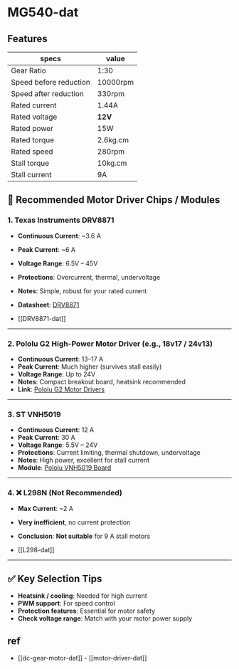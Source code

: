 
# MG540-dat

## Features 

| specs                  | value    |
| ---------------------- | -------- |
| Gear Ratio             | 1:30     |
| Speed before reduction | 10000rpm |
| Speed after reduction  | 330rpm   |
| Rated current          | 1.44A    |
| Rated voltage          | **12V**  |
| Rated power            | 15W      |
| Rated torque           | 2.6kg.cm |
| Rated speed            | 280rpm   |
| Stall torque           | 10kg.cm  |
| Stall current          | 9A       |



## 🔧 Recommended Motor Driver Chips / Modules

### 1. **Texas Instruments DRV8871**
- **Continuous Current**: ~3.6 A  
- **Peak Current**: ~6 A  
- **Voltage Range**: 6.5V – 45V  
- **Protections**: Overcurrent, thermal, undervoltage  
- **Notes**: Simple, robust for your rated current  
- **Datasheet**: [DRV8871](https://www.ti.com/product/DRV8871)

- [[DRV8871-dat]]
  
---

### 2. **Pololu G2 High-Power Motor Driver (e.g., 18v17 / 24v13)**
- **Continuous Current**: 13–17 A  
- **Peak Current**: Much higher (survives stall easily)  
- **Voltage Range**: Up to 24V  
- **Notes**: Compact breakout board, heatsink recommended  
- **Link**: [Pololu G2 Motor Drivers](https://www.pololu.com/category/82/motor-drivers)

---

### 3. **ST VNH5019**
- **Continuous Current**: 12 A  
- **Peak Current**: 30 A  
- **Voltage Range**: 5.5V – 24V  
- **Protections**: Current limiting, thermal shutdown, undervoltage  
- **Notes**: High power, excellent for stall current  
- **Module**: [Pololu VNH5019 Board](https://www.pololu.com/product/1451)

---

### 4. ❌ **L298N (Not Recommended)**
- **Max Current**: ~2 A  
- **Very inefficient**, no current protection  
- **Conclusion**: **Not suitable** for 9 A stall motors

- [[L298-dat]]
---

## ✅ Key Selection Tips
- **Heatsink / cooling**: Needed for high current
- **PWM support**: For speed control
- **Protection features**: Essential for motor safety
- **Check voltage range**: Match with your motor power supply

## ref 

- [[dc-gear-motor-dat]] - [[motor-driver-dat]]